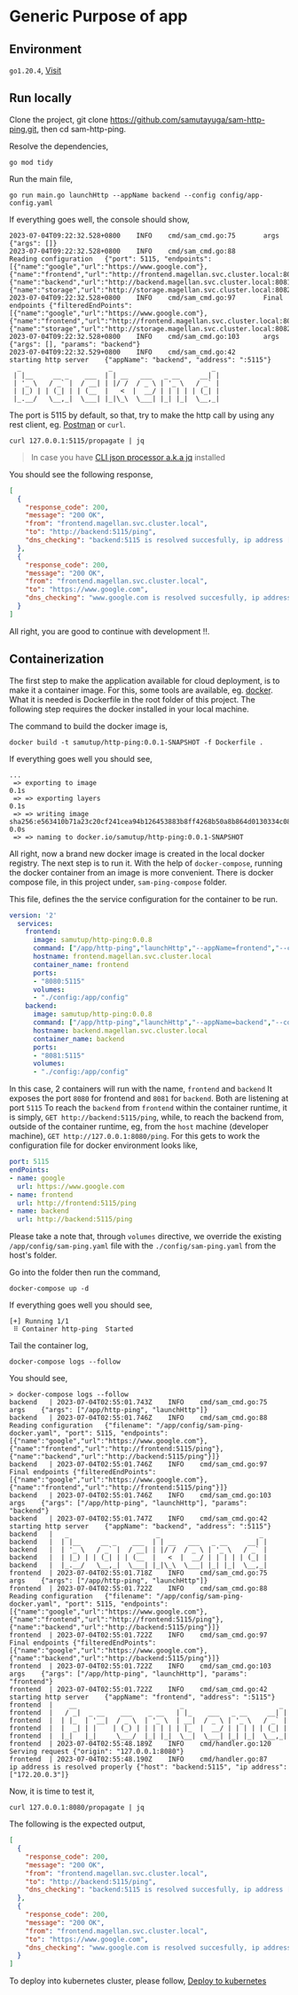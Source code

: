 # Generic Purpose of app

## Environment

`go1.20.4`, [Visit](https://go.dev/dl/)

## Run locally

Clone the project, git clone https://github.com/samutayuga/sam-http-ping.git, then cd sam-http-ping.

Resolve the dependencies,

```shell
go mod tidy
```

Run the main file,

```shell
go run main.go launchHttp --appName backend --config config/app-config.yaml
```

If everything goes well, the console should show,

```text
2023-07-04T09:22:32.528+0800    INFO    cmd/sam_cmd.go:75       args    {"args": []}
2023-07-04T09:22:32.528+0800    INFO    cmd/sam_cmd.go:88       Reading configuration   {"port": 5115, "endpoints": [{"name":"google","url":"https://www.google.com"},{"name":"frontend","url":"http://frontend.magellan.svc.cluster.local:8080/ping"},{"name":"backend","url":"http://backend.magellan.svc.cluster.local:8081/ping"},{"name":"storage","url":"http://storage.magellan.svc.cluster.local:8082/ping"}]}
2023-07-04T09:22:32.528+0800    INFO    cmd/sam_cmd.go:97       Final endpoints {"filteredEndPoints": [{"name":"google","url":"https://www.google.com"},{"name":"frontend","url":"http://frontend.magellan.svc.cluster.local:8080/ping"},{"name":"storage","url":"http://storage.magellan.svc.cluster.local:8082/ping"}]}
2023-07-04T09:22:32.528+0800    INFO    cmd/sam_cmd.go:103      args    {"args": [], "params": "backend"}
2023-07-04T09:22:32.529+0800    INFO    cmd/sam_cmd.go:42       starting http server    {"appName": "backend", "address": ":5115"}
  _                      _                         _
 | |__     __ _    ___  | | __   ___   _ __     __| |
 | '_ \   / _` |  / __| | |/ /  / _ \ | '_ \   / _` |
 | |_) | | (_| | | (__  |   <  |  __/ | | | | | (_| |
 |_.__/   \__,_|  \___| |_|\_\  \___| |_| |_|  \__,_|
```

The port is 5115 by default, so that, try to make the http call by using any rest client, eg. [Postman](https://www.postman.com/downloads/) or `curl`.


```shell
curl 127.0.0.1:5115/propagate | jq
```
>In case you have [CLI json processor a.k.a jq](https://stedolan.github.io/jq/) installed

You should see the following response,

```json
[
  {
    "response_code": 200,
    "message": "200 OK",
    "from": "frontend.magellan.svc.cluster.local",
    "to": "http://backend:5115/ping",
    "dns_checking": "backend:5115 is resolved succesfully, ip address [172.20.0.3] "
  },
  {
    "response_code": 200,
    "message": "200 OK",
    "from": "frontend.magellan.svc.cluster.local",
    "to": "https://www.google.com",
    "dns_checking": "www.google.com is resolved succesfully, ip address [142.251.12.147 142.251.12.99 142.251.12.104 142.251.12.105 142.251.12.106 142.251.12.103 2404:6800:4003:c1a::67 2404:6800:4003:c1a::93 2404:6800:4003:c1a::63 2404:6800:4003:c1a::69] "
  }
]
```

All right, you are good to continue with development !!.

## Containerization
The first step to make the application available for cloud deployment, is to make it a container image. For this, some tools are available, eg. [docker](https://www.docker.com/). What it is needed is Dockerfile in the root folder of this project. The following step requires the docker installed in your local machine.

The command to build the docker image is,

```shell
docker build -t samutup/http-ping:0.0.1-SNAPSHOT -f Dockerfile .
```
If everything goes well you should see,

```text
...
 => exporting to image                                                                                                      0.1s
 => => exporting layers                                                                                                     0.1s
 => => writing image sha256:e563410b71a23c20cf241cea94b126453883b8ff4268b50a8b864d0130334c08                                0.0s
 => => naming to docker.io/samutup/http-ping:0.0.1-SNAPSHOT 
```

All right, now a brand new docker image is created in the local docker registry. 
The next step is to run it. With the help of `docker-compose`, 
running the docker container from an image is more convenient. 
There is docker compose file, in this project under, `sam-ping-compose` folder.

This file, defines the the service configuration for the container to be run.

```yaml
version: '2'
  services:
    frontend:
      image: samutup/http-ping:0.0.8
      command: ["/app/http-ping","launchHttp","--appName=frontend","--config=/app/config/sam-ping.yaml" ]
      hostname: frontend.magellan.svc.cluster.local
      container_name: frontend
      ports:
      - "8080:5115"
      volumes:
      - "./config:/app/config"
    backend:
      image: samutup/http-ping:0.0.8
      command: ["/app/http-ping","launchHttp","--appName=backend","--config=/app/config/sam-ping.yaml" ]
      hostname: backend.magellan.svc.cluster.local
      container_name: backend
      ports:
      - "8081:5115"
      volumes:
      - "./config:/app/config"
```
In this case, 2 containers will run with the name, `frontend` and `backend`
It exposes the port `8080` for frontend and `8081` for `backend`. Both are listening at port `5115`
To reach the `backend` from `frontend` within the container runtime, it is simply, `GET http://backend:5115/ping`,
while, to reach the backend from, outside of the container runtime, eg, from the `host` machine (developer machine),
`GET http://127.0.0.1:8080/ping`. For this gets to work the configuration file for docker environment looks like,

```yaml
port: 5115
endPoints:
- name: google
  url: https://www.google.com
- name: frontend
  url: http://frontend:5115/ping
- name: backend
  url: http://backend:5115/ping
```

Please take a note that, through `volumes` directive, we override the existing `/app/config/sam-ping.yaml` file with the `./config/sam-ping.yaml` from the host's folder.


Go into the folder then run the command,

```shell
docker-compose up -d
```
If everything goes well you should see,

```text
[+] Running 1/1
 ⠿ Container http-ping  Started 
```

Tail the container log,

```shell
docker-compose logs --follow
```

You should see,

```text
> docker-compose logs --follow
backend   | 2023-07-04T02:55:01.743Z    INFO    cmd/sam_cmd.go:75       args    {"args": ["/app/http-ping", "launchHttp"]}
backend   | 2023-07-04T02:55:01.746Z    INFO    cmd/sam_cmd.go:88       Reading configuration   {"filename": "/app/config/sam-ping-docker.yaml", "port": 5115, "endpoints": [{"name":"google","url":"https://www.google.com"},{"name":"frontend","url":"http://frontend:5115/ping"},{"name":"backend","url":"http://backend:5115/ping"}]}
backend   | 2023-07-04T02:55:01.746Z    INFO    cmd/sam_cmd.go:97       Final endpoints {"filteredEndPoints": [{"name":"google","url":"https://www.google.com"},{"name":"frontend","url":"http://frontend:5115/ping"}]}
backend   | 2023-07-04T02:55:01.746Z    INFO    cmd/sam_cmd.go:103      args    {"args": ["/app/http-ping", "launchHttp"], "params": "backend"}
backend   | 2023-07-04T02:55:01.747Z    INFO    cmd/sam_cmd.go:42       starting http server    {"appName": "backend", "address": ":5115"}
backend   |   _                      _                         _
backend   |  | |__     __ _    ___  | | __   ___   _ __     __| |
backend   |  | '_ \   / _` |  / __| | |/ /  / _ \ | '_ \   / _` |
backend   |  | |_) | | (_| | | (__  |   <  |  __/ | | | | | (_| |
backend   |  |_.__/   \__,_|  \___| |_|\_\  \___| |_| |_|  \__,_|
frontend  | 2023-07-04T02:55:01.718Z    INFO    cmd/sam_cmd.go:75       args    {"args": ["/app/http-ping", "launchHttp"]}
frontend  | 2023-07-04T02:55:01.722Z    INFO    cmd/sam_cmd.go:88       Reading configuration   {"filename": "/app/config/sam-ping-docker.yaml", "port": 5115, "endpoints": [{"name":"google","url":"https://www.google.com"},{"name":"frontend","url":"http://frontend:5115/ping"},{"name":"backend","url":"http://backend:5115/ping"}]}
frontend  | 2023-07-04T02:55:01.722Z    INFO    cmd/sam_cmd.go:97       Final endpoints {"filteredEndPoints": [{"name":"google","url":"https://www.google.com"},{"name":"backend","url":"http://backend:5115/ping"}]}
frontend  | 2023-07-04T02:55:01.722Z    INFO    cmd/sam_cmd.go:103      args    {"args": ["/app/http-ping", "launchHttp"], "params": "frontend"}
frontend  | 2023-07-04T02:55:01.722Z    INFO    cmd/sam_cmd.go:42       starting http server    {"appName": "frontend", "address": ":5115"}
frontend  |    __                          _                        _
frontend  |   / _|  _ __    ___    _ __   | |_    ___   _ __     __| |
frontend  |  | |_  | '__|  / _ \  | '_ \  | __|  / _ \ | '_ \   / _` |
frontend  |  |  _| | |    | (_) | | | | | | |_  |  __/ | | | | | (_| |
frontend  |  |_|   |_|     \___/  |_| |_|  \__|  \___| |_| |_|  \__,_|
frontend  | 2023-07-04T02:55:48.189Z    INFO    cmd/handler.go:120      Serving request {"origin": "127.0.0.1:8080"}
frontend  | 2023-07-04T02:55:48.190Z    INFO    cmd/handler.go:87       ip address is resolved properly {"host": "backend:5115", "ip address": ["172.20.0.3"]}
```

Now, it is time to test it,

```shell
curl 127.0.0.1:8080/propagate | jq
```

The following is the expected output,

```json
[
  {
    "response_code": 200,
    "message": "200 OK",
    "from": "frontend.magellan.svc.cluster.local",
    "to": "http://backend:5115/ping",
    "dns_checking": "backend:5115 is resolved succesfully, ip address [172.20.0.3] "
  },
  {
    "response_code": 200,
    "message": "200 OK",
    "from": "frontend.magellan.svc.cluster.local",
    "to": "https://www.google.com",
    "dns_checking": "www.google.com is resolved succesfully, ip address [142.251.12.147 142.251.12.99 142.251.12.104 142.251.12.105 142.251.12.106 142.251.12.103 2404:6800:4003:c1a::67 2404:6800:4003:c1a::93 2404:6800:4003:c1a::63 2404:6800:4003:c1a::69] "
  }
]
```
To deploy into kubernetes cluster, please follow, [Deploy to kubernetes](./docs/deploy.md)








